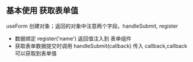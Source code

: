 ## 基本使用 获取表单值

useForm 创建对象；返回的对象中注意两个字段，handleSubmit, register

- 数据绑定 register('name') 返回值注入到 表单组件
- 获取表单数据提交时调用 handleSubmit(callback) 传入 callback,callback 可以获取到表单值
